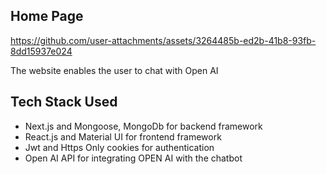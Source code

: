 ## Home Page


https://github.com/user-attachments/assets/3264485b-ed2b-41b8-93fb-8dd15937e024

The website enables the user to chat with Open AI

## Tech Stack Used

- Next.js and Mongoose, MongoDb for backend framework
- React.js and Material UI for frontend framework
- Jwt and Https Only cookies for authentication
- Open AI API for integrating OPEN AI with the chatbot

